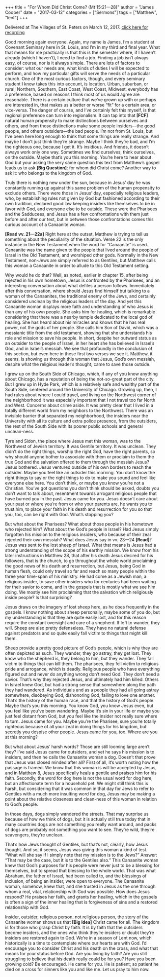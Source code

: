 +++
title = "For Whom Did Christ Come? (Mt 15:21—28)"
author = "James Cooper"
date = "2017-03-12"
categories = ["Sermons"]
tags = ["Matthew", "lent"]
+++

Delivered at The Villages of St. Peters on March 12, 2017. [click here for recording](https://drive.google.com/open?id=0B_fmE7Mo2KD0aENYMThwNFlzQ0E)


Good morning again everyone. Again, my name is James, I’m a student at
Covenant Seminary here in St. Louis, and I’m in my third and final year.
What that means for me practically is that this is the semester where,
if I haven’t already (which I haven’t), I need to find a job. Finding a
job isn’t always easy, of course, nor is it always simple. There are
lots of factors to consider: what our needs are, what kinds of duties I
will be expected to perform, and how my particular gifts will serve the
needs of a particular church. One of the most curious factors, though,
and every seminary student I know takes this into account, is location.
Urban, suburban, or rural; Northern, Southern, East Coast, West Coast,
Midwest, everybody has a preference, based on reasons I think most of us
would agree are reasonable. There is a certain culture that we’ve grown
up with or perhaps are interested in, that makes us a better or worse
“fit” for a certain area, or vice-versa. The danger of course, and I’ve
certainly felt this myself, is that regional preference can turn into
regionalism. It can tap into that **\[FCF\]** natural human propensity
to make distinctions between ourselves and others, and from those
distinctions make some people insiders—the good people, and others
outsiders—the bad people. I’m not from St. Louis, but I’ve been here
long enough to think that some things are really strange. And maybe I
don’t just think they’re strange. Maybe I think they’re bad, and I’m the
righteous one, because I get it. It’s insidious. And friends, it doesn’t
always work only one way. Sometimes we find ourselves, think ourselves,
on the outside. Maybe that’s you this morning. You’re here to hear about
God but your asking the very same question this text from Matthew’s
gospel leads us to ask **\[Big Question\]**: for whom did Christ come?
Another way to ask it: who belongs to the kingdom of God.

Truly there is nothing new under the sun, because in Jesus’ day he was
constantly running up against this same problem of the human propensity
to exclude others. There were those in Jesus’ day, especially religious
leaders, who, by establishing rules not given by God but fashioned
according to their own tradition, declared good law keeping insiders
like themselves to be in favor with God, and everyone else to be
outside. These were the Pharisees and the Sadducees, and Jesus has a few
confrontations with them just before and after our text, but in between
those confrontations comes this curious account of a Canaanite woman.

**\[Read vv. 21—22a\]** Right here at the outset, Matthew is trying to
tell us something about the peculiarity of the situation. Verse 22 is
the only instance in the New Testament when the word for “Canaanite” is
used. Canaanite was the name given to the people that lived around the
people of Israel in the Old Testament, and worshiped other gods.
Normally in the New Testament, non-Jews are simply referred to as
Gentiles, but Matthew calls this woman a Canaanite in order to allude to
this Old Testament setting.

Why would he do that? Well, as noted, earlier in chapter 15, after being
rejected in his own hometown, Jesus is confronted by the Pharisees, and
an interesting conversation about what defiles a person follows.
Immediately after this conversation, where should Jesus find himself but
talking to a woman of the Canaanites, the traditional enemy of the Jews,
and certainly considered unclean by the religious leaders of the day.
And yet this Canaanite woman displays more faith and understanding of
who Jesus is than any of his own people. She asks him for healing, which
is remarkable considering that there was a nearby temple dedicated to
the local god of healing. She has heard about his miracles and knows
that he has real power, not the gods of her people. She calls him Son of
David, which was a messianic title from the old testament, showing that
she understands his role and mission to save his people. In short,
despite her outward status as an outsider to the people of Israel, in
her heart she has believed in Israel’s God, and in Israel’s messiah. We
see that profoundly in the conclusion of this section, but even here in
these first two verses we see it. Matthew, it seems, is showing us
through this woman that Jesus, God’s own messiah, despite what the
religious leader’s thought, came to save those outside.

I grew up on the South Side of Chicago, which, if any of you know
anything about Chicago, has a reputation of being the not-so-great part
of the city. But I grew up in Hyde Park, which is a relatively safe and
wealthy part of the South Side, centered around the University of
Chicago. Growing up, then, I had rules about where I could travel, and
living on the Northwest corner of the neighborhood it was especially
important that I not travel too far North and West. Concerns about crime
aside. It was pretty clear that I lived in a totally different world
from my neighbors to the Northwest. There was an invisible barrier that
separated my neighborhood, the insiders near the University with all its
culture and extra police presence, from the outsiders, the rest of the
South Side with its poorer public schools and general unclean-ness.

Tyre and Sidon, the place where Jesus met this woman, was to the
Northwest of Jewish territory. It was Gentile territory. It was unclean.
They didn’t do the right things, worship the right God, have the right
parents, so why should anyone bother to associate with them or proclaim
to them the true God and the salvation offered to them through the
messiah Jesus? Jesus bothered. Jesus ventured outside of his own borders
to reach the outsider. Maybe you feel like an outsider this morning. You
don’t know the right things to say or the right things to do to make you
sound and feel like everyone else here. You don’t think, or maybe you
know you’re not a Christian. You’ve got questions you don’t think should
be asked, doubts you don’t want to talk about, resentment towards
arrogant religious people that have burned you in the past. Jesus came
for you. Jesus doesn’t care about your past or where you’re from or who
your parents are, he wants you to trust him, to place your faith in his
death and resurrection for you so that you, too, can be right with God.
What’s stopping you?

But what about the Pharisees? What about those people in his hometown
who rejected him? What about the God’s people in Israel? Had Jesus
simply forgotten his mission to the religious insiders, who because of
their zeal rejected their own messiah? What does Jesus say in vv. 23—24
**\[Read\]**? Jesus was sent to the lost sheep of Israel. What that
means is Jesus had a strong understanding of the scope of his earthly
mission. We know from his later instructions in Matthew 28, that after
his death Jesus desired for his followers, that is the church, to go
throughout the whole world proclaiming the good news of his death and
resurrection, but Jesus, being God in human flesh, could only travel so
far and reach so many people within the three year time-span of his
ministry. He had come as a Jewish man, a religious insider, to save
other insiders who for centuries had been waiting for their savior to
come, and in the gospels that is mostly what we see him doing. We mostly
see him proclaiming that the salvation which religiously inside people?
Is that surprising?

Jesus draws on the imagery of lost sheep here, as he does frequently in
the gospels. I know nothing about sheep personally, maybe some of you
do, but my understanding is that they are quite easily lost, and for
this reason require the constant oversight and care of a shepherd. If
left to wander, they will. Sheep are also pretty defenseless. They have
no natural defense against predators and so quite easily fall victim to
things that might kill them.

Sheep provide a pretty good picture of God’s people, which is why they
are often depicted as such. They wander, they go astray, they get lost.
They know who the shepherd is, they belong to him, but they wander. They
fall victim to things that can kill them. The pharisees, they fell
victim to religious pride and arrogance, which is deadly. Religious
people who have everything figured out and never do anything wrong don’t
need God. They don’t need a savior. That’s why they rejected Jesus, and
ultimately had him killed. Others in Israel knew God, but had a strong
sense that somewhere along the path they had wandered. As individuals
and as a people they had all going astray somewhere, disobeying God,
dishonoring God, failing to love one another. That’s the history of the
human race, and that the history of God’s people. Maybe that’s you this
morning. You know God, you know Jesus even, but you feel like you’ve
been wandering. Maybe it’s sin in your life or maybe you just feel
distant from God, but you feel like the insider not really sure where to
turn. Jesus came for you. Maybe you’re the Pharisee, sure you’re totally
righteous because of all your zeal in doing things for his kingdom, but
secretly you despise other people. Jesus came for you, too. Where are
you at this morning?

But what about Jesus’ harsh words? Those are still looming large aren’t
they? I’ve said Jesus came for outsiders, and yet he says his mission is
to insiders, and then he calls the Canaanite woman a dog. Doesn’t that
prove that Jesus was closed minded after all? First of all, it’s worth
noting how the passage is framed. We know that this woman is will be
accepted by Jesus, and in Matthew 8, Jesus specifically heals a gentile
and praises him for his faith. Secondly, the word for dog here is not
the usual word for dog here, but an affectionate term for a household
pet. We might still think this is harsh, but considering that it was
common in that day for Jews to refer to Gentiles with a much more
insulting word for dog, Jesus may be making a point about the relative
closeness and clean-ness of this woman in relation to God’s people.

In those days, dogs simply wandered the streets. That may surprise us
because of how we think of dogs, but it is actually still true today
that in many countries dogs are not something you really want around,
and packs of dogs are probably not something you want to see. They’re
wild, they’re scavengers, they’re unclean.

That’s how Jews thought of Gentiles, but that’s not, clearly, how Jesus
thought. And so, it seems, Jesus was giving this woman a kind of test.
“What will she say if I simply note that my mission is to the Jews?”
Answer: “That may be the case, but it is to the Gentiles also.” This
Canaanite woman knew that God’s purposes for his people were never just
to be a blessing for themselves, but to spread that blessing to the
whole world. That was what Abraham, the father of Israel, had been
called to, and the blessings of inclusion, of being an insider, were
open to everyone. The Canaanite woman, somehow, knew that, and she
trusted in Jesus as the one through whom a real, vital, relationship
with God was possible. How does Jesus respond? He praises her faith, and
grants her healing, which in the gospels is often a sign of the inner
healing that is forgiveness of sins and a restored relationship with
God.

Insider, outsider, religious person, not religious person, the story of
the Canaanite woman shows us that **\[Big Idea\]** Christ came for all.
The kingdom is for those who grasp Christ by faith. It is by faith that
the outsiders become insiders, and the ones who think they’re insiders
or doubt they’re insiders are restored again to God. We’re in a season
of Lent now, which historically is a time to contemplate where our
hearts are with God. I’d encourage you to consider Christ and his death
on the cross, and what that means for your status before God. Are you
living by faith? Are you still struggling to believe that his death
really could be for you? Have you been growing cold? Be encouraged. He
came for you. He is patient; so patient he died on a cross for sinners
like you and like me. Let us pray to him now.

